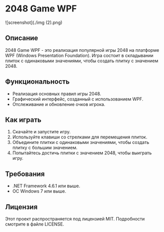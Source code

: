 # 2048 Game WPF

![screenshot](./img (2).png)

## Описание

2048 Game WPF - это реализация популярной игры 2048 на платформе WPF (Windows Presentation Foundation). Игра состоит в складывании плиток с одинаковыми значениями, чтобы создать плитку с значением 2048.

## Функциональность

- Реализация основных правил игры 2048.
- Графический интерфейс, созданный с использованием WPF.
- Отслеживание и обновление очков игрока.

## Как играть

1. Скачайте и запустите игру.
2. Используйте клавиши со стрелками для перемещения плиток.
3. Объедините плитки с одинаковыми значениями, чтобы создать плитку с большим значением.
4. Попытайтесь достичь плитки с значением 2048, чтобы выиграть игру.

## Требования

- .NET Framework 4.6.1 или выше.
- ОС Windows 7 или выше.

## Лицензия

Этот проект распространяется под лицензией MIT. Подробности смотрите в файле LICENSE.
